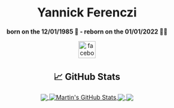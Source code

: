 <div align="center">

# Yannick Ferenczi

**born on the 12/01/1985 🐥 - reborn on the 01/01/2022 👨‍💻**

<img src="https://www.vectorlogo.zone/logos/facebook/facebook-official.svg" alt="facebook" width="40" height="40"/>

  ## &#x1f4c8; GitHub Stats

<a href="https://github.com/yannickferenczi/yannickferenczi">
  <img align="center" src="https://github-readme-stats.vercel.app/api/top-langs/?username=yannickferenczi&hide=java,html,tex&title_color=ffffff&text_color=c9cacc&icon_color=2bbc8a&bg_color=1d1f21&langs_count=3" />
</a>
<a href="https://github.com/yannickferenczi/yannickferenczi">
  <img align="center" src="https://github-readme-stats.vercel.app/api?username=yannickferenczi&show_icons=true&line_height=27&count_private=true&title_color=ffffff&text_color=c9cacc&icon_color=2bbc8a&bg_color=1d1f21" alt="Martin's GitHub Stats" />
</a>

<a href="https://github.com/yannickferenczi/tile-loader">
  <img align="center" src="https://github-readme-stats.vercel.app/api/pin/?username=yannickferenczi&repo=tile-loader&title_color=ffffff&text_color=c9cacc&icon_color=2bbc8a&bg_color=1d1f21" />
</a>


<a href="https://github.com/yannickferenczi/toggle-switch-testing">
  <img align="center" src="https://github-readme-stats.vercel.app/api/pin/?username=yannickferenczi&repo=toggle-switch-testing&title_color=ffffff&text_color=c9cacc&icon_color=2bbc8a&bg_color=1d1f21" />
</a>    
